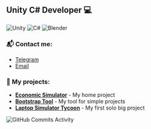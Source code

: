 ## Unity C# Developer 💻
![Unity](https://img.shields.io/badge/Unity-100000?style=flat&logo=unity&logoColor=white)
![C#](https://img.shields.io/badge/C%23-239120?style=flat&logo=c-sharp&logoColor=white)
![Blender](https://img.shields.io/badge/Blender-F5792A?style=flat&logo=blender&logoColor=white)  

### 📬 Contact me:
- [Telegram](https://t.me/ruka_v_rot)  
- [Email](mailto:mathertgl@gmail.com)

### 🚀 My projects:
- [**Economic Simulator**](https://github.com/MatherTGL/economic-simulator) - My home project
- [**Bootstrap Tool**](https://github.com/MatherTGL/Bootstrap-Tool-Unity) - My tool for simple projects
- [**Laptop Simulator Tycoon**](https://github.com/MatherTGL/LaptopTycoon_Scripts) - My first solo big project

![GitHub Commits Activity](https://github-profile-summary-cards.vercel.app/api/cards/productive-time?username=MatherTGL&theme=radical)

<!--
**MatherTGL/MatherTGL** is a ✨ _special_ ✨ repository because its `README.md` (this file) appears on your GitHub profile.

Here are some ideas to get you started:

- 🔭 I’m currently working on ...
- 🌱 I’m currently learning ...
- 👯 I’m looking to collaborate on ...
- 🤔 I’m looking for help with ...
- 💬 Ask me about ...
- 📫 How to reach me: ...
- 😄 Pronouns: ...
- ⚡ Fun fact: ...
-->
